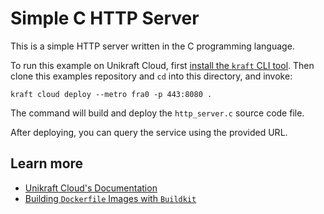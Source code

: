 # Simple C HTTP Server

This is a simple HTTP server written in the C programming language.

To run this example on Unikraft Cloud, first [install the `kraft` CLI tool](https://unikraft.org/docs/cli).
Then clone this examples repository and `cd` into this directory, and invoke:

```console
kraft cloud deploy --metro fra0 -p 443:8080 .
```

The command will build and deploy the `http_server.c` source code file.

After deploying, you can query the service using the provided URL.

## Learn more

- [Unikraft Cloud's Documentation](https://unikraft.cloud/docs/)
- [Building `Dockerfile` Images with `Buildkit`](https://unikraft.org/guides/building-dockerfile-images-with-buildkit)
